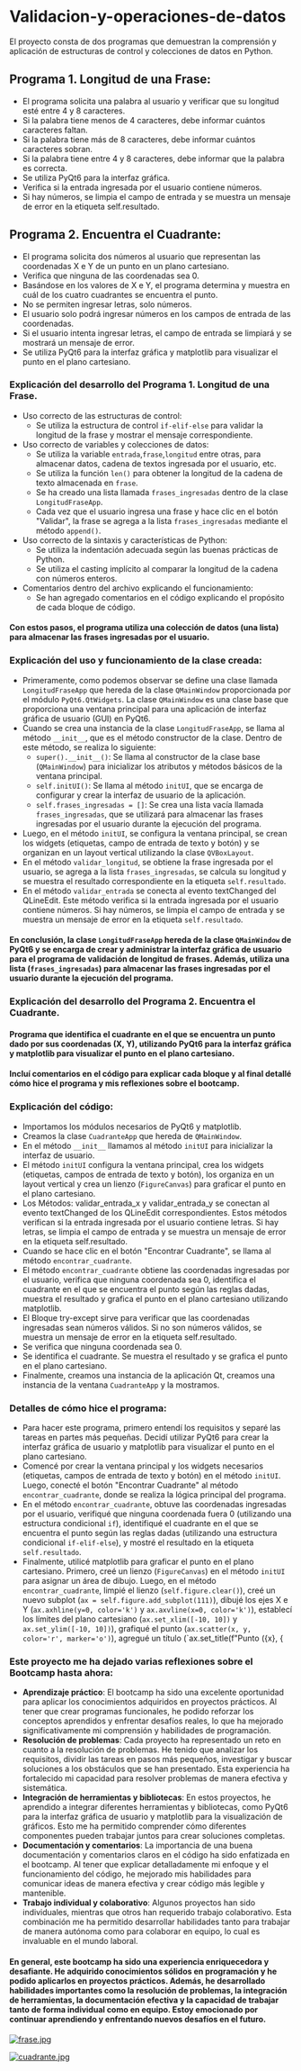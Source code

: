 # Validacion-y-operaciones-de-datos
El proyecto consta de dos programas que demuestran la comprensión y aplicación de estructuras de control y colecciones de datos en Python.
## Programa 1. Longitud de una Frase:
   * El programa solicita una palabra al usuario y verificar que su longitud esté entre 4 y 8 caracteres.
   * Si la palabra tiene menos de 4 caracteres, debe informar cuántos caracteres faltan.
   * Si la palabra tiene más de 8 caracteres, debe informar cuántos caracteres sobran.
   * Si la palabra tiene entre 4 y 8 caracteres, debe informar que la palabra es correcta.
   * Se utiliza PyQt6 para la interfaz gráfica.
   * Verifica si la entrada ingresada por el usuario contiene números.
   * Si hay números, se limpia el campo de entrada y se muestra un mensaje de error en la etiqueta self.resultado.

## Programa 2. Encuentra el Cuadrante:
   * El programa solicita dos números al usuario que representan las coordenadas X e Y de un punto en un plano cartesiano.
   * Verifica que ninguna de las coordenadas sea 0.
   * Basándose en los valores de X e Y, el programa determina y muestra en cuál de los cuatro cuadrantes se encuentra el punto.
   * No se permiten ingresar letras, solo números.
   * El usuario solo podrá ingresar números en los campos de entrada de las coordenadas.
   * Si el usuario intenta ingresar letras, el campo de entrada se limpiará y se mostrará un mensaje de error.
   * Se utiliza PyQt6 para la interfaz gráfica y matplotlib para visualizar el punto en el plano cartesiano.

### Explicación del desarrollo del Programa 1. Longitud de una Frase.
   * Uso correcto de las estructuras de control:
      - Se utiliza la estructura de control `if-elif-else` para validar la longitud de la frase y mostrar el mensaje correspondiente.
   * Uso correcto de variables y colecciones de datos:
      - Se utiliza la variable `entrada`,`frase`,`longitud` entre otras, para almacenar datos, cadena de textos ingresada por el usuario, etc.
      - Se utiliza la función `len()` para obtener la longitud de la cadena de texto almacenada en `frase`.
      - Se ha creado una lista llamada `frases_ingresadas` dentro de la clase `LongitudFraseApp`.
      - Cada vez que el usuario ingresa una frase y hace clic en el botón "Validar", la frase se agrega a la lista `frases_ingresadas` mediante el método `append()`.
   * Uso correcto de la sintaxis y características de Python:
      - Se utiliza la indentación adecuada según las buenas prácticas de Python.
      - Se utiliza el casting implícito al comparar la longitud de la cadena con números enteros.
   * Comentarios dentro del archivo explicando el funcionamiento:
      - Se han agregado comentarios en el código explicando el propósito de cada bloque de código.
#### Con estos pasos, el programa utiliza una colección de datos (una lista) para almacenar las frases ingresadas por el usuario.

### Explicación del uso y funcionamiento de la clase creada:
* Primeramente, como podemos observar se define una clase llamada `LongitudFraseApp` que hereda de la clase `QMainWindow` proporcionada por el módulo `PyQt6.QtWidgets`. La clase `QMainWindow` es una clase base que proporciona una ventana principal para una aplicación de interfaz gráfica de usuario (GUI) en PyQt6.
* Cuando se crea una instancia de la clase `LongitudFraseApp`, se llama al método `__init__`, que es el método constructor de la clase. Dentro de este método, se realiza lo siguiente:
  - `super().__init__()`: Se llama al constructor de la clase base (`QMainWindow`) para inicializar los atributos y métodos básicos de la ventana principal.
  - `self.initUI()`: Se llama al método `initUI`, que se encarga de configurar y crear la interfaz de usuario de la aplicación.
  - `self.frases_ingresadas = []`: Se crea una lista vacía llamada `frases_ingresadas`, que se utilizará para almacenar las frases ingresadas por el usuario durante la ejecución del programa.
* Luego, en el método `initUI`, se configura la ventana principal, se crean los widgets (etiquetas, campo de entrada de texto y botón) y se organizan en un layout vertical utilizando la clase `QVBoxLayout`.
* En el método `validar_longitud`, se obtiene la frase ingresada por el usuario, se agrega a la lista `frases_ingresadas`, se calcula su longitud y se muestra el resultado correspondiente en la etiqueta `self.resultado`.
* En el método `validar_entrada` se conecta al evento textChanged del QLineEdit. Este método verifica si la entrada ingresada por el usuario contiene números. Si hay números, se limpia el campo de entrada y se muestra un mensaje de error en la etiqueta `self.resultado`.

#### En conclusión, la clase `LongitudFraseApp` hereda de la clase `QMainWindow` de PyQt6 y se encarga de crear y administrar la interfaz gráfica de usuario para el programa de validación de longitud de frases. Además, utiliza una lista (`frases_ingresadas`) para almacenar las frases ingresadas por el usuario durante la ejecución del programa.


### Explicación del desarrollo del Programa 2. Encuentra el Cuadrante.
#### Programa que identifica el cuadrante en el que se encuentra un punto dado por sus coordenadas (X, Y), utilizando PyQt6 para la interfaz gráfica y matplotlib para visualizar el punto en el plano cartesiano.
#### Incluí comentarios en el código para explicar cada bloque y al final detallé cómo hice el programa y mis reflexiones sobre el bootcamp.

### Explicación del código:
* Importamos los módulos necesarios de PyQt6 y matplotlib.
* Creamos la clase `CuadranteApp` que hereda de `QMainWindow`.
* En el método `__init__` llamamos al método `initUI` para inicializar la interfaz de usuario.
* El método `initUI` configura la ventana principal, crea los widgets (etiquetas, campos de entrada de texto y botón), los organiza en un layout vertical y crea un lienzo (`FigureCanvas`) para graficar el punto en el plano cartesiano.
* Los Métodos: validar_entrada_x y validar_entrada_y se conectan al evento textChanged de los QLineEdit correspondientes. Estos métodos verifican si la entrada ingresada por el usuario contiene letras. Si hay letras, se limpia el campo de entrada y se muestra un mensaje de error en la etiqueta self.resultado.
* Cuando se hace clic en el botón "Encontrar Cuadrante", se llama al método `encontrar_cuadrante`.
* El método `encontrar_cuadrante` obtiene las coordenadas ingresadas por el usuario, verifica que ninguna coordenada sea 0, identifica el cuadrante en el que se encuentra el punto según las reglas dadas, muestra el resultado y grafica el punto en el plano cartesiano utilizando matplotlib.
* El Bloque try-except sirve para verificar que las coordenadas ingresadas sean números válidos. Si no son números válidos, se muestra un mensaje de error en la etiqueta self.resultado.
* Se verifica que ninguna coordenada sea 0.
* Se identifica el cuadrante. Se muestra el resultado y se grafica el punto en el plano cartesiano.
* Finalmente, creamos una instancia de la aplicación Qt, creamos una instancia de la ventana `CuadranteApp` y la mostramos.

### Detalles de cómo hice el programa:
* Para hacer este programa, primero entendí los requisitos y separé las tareas en partes más pequeñas. Decidí utilizar PyQt6 para crear la interfaz gráfica de usuario y matplotlib para visualizar el punto en el plano cartesiano.
* Comencé por crear la ventana principal y los widgets necesarios (etiquetas, campos de entrada de texto y botón) en el método `initUI`. Luego, conecté el botón "Encontrar Cuadrante" al método `encontrar_cuadrante`, donde se realiza la lógica principal del programa.
* En el método `encontrar_cuadrante`, obtuve las coordenadas ingresadas por el usuario, verifiqué que ninguna coordenada fuera 0 (utilizando una estructura condicional `if`), identifiqué el cuadrante en el que se encuentra el punto según las reglas dadas (utilizando una estructura condicional `if-elif-else`), y mostré el resultado en la etiqueta `self.resultado`.
* Finalmente, utilicé matplotlib para graficar el punto en el plano cartesiano. Primero, creé un lienzo (`FigureCanvas`) en el método `initUI` para asignar un área de dibujo. Luego, en el método `encontrar_cuadrante`, limpié el lienzo (`self.figure.clear()`), creé un nuevo subplot (`ax = self.figure.add_subplot(111)`), dibujé los ejes X e Y (`ax.axhline(y=0, color='k')` y `ax.axvline(x=0, color='k')`), establecí los límites del plano cartesiano (`ax.set_xlim([-10, 10])` y `ax.set_ylim([-10, 10])`), grafiqué el punto (`ax.scatter(x, y, color='r', marker='o')`), agregué un título (`ax.set_title(f"Punto ({x}, {

### Este proyecto me ha dejado varias reflexiones sobre el Bootcamp hasta ahora:
* **Aprendizaje práctico**: El bootcamp ha sido una excelente oportunidad para aplicar los conocimientos adquiridos en proyectos prácticos. Al tener que crear programas funcionales, he podido reforzar los conceptos aprendidos y enfrentar desafíos reales, lo que ha mejorado significativamente mi comprensión y habilidades de programación.
* **Resolución de problemas**: Cada proyecto ha representado un reto en cuanto a la resolución de problemas. He tenido que analizar los requisitos, dividir las tareas en pasos más pequeños, investigar y buscar soluciones a los obstáculos que se han presentado. Esta experiencia ha fortalecido mi capacidad para resolver problemas de manera efectiva y sistemática.
* **Integración de herramientas y bibliotecas**: En estos proyectos, he aprendido a integrar diferentes herramientas y bibliotecas, como PyQt6 para la interfaz gráfica de usuario y matplotlib para la visualización de gráficos. Esto me ha permitido comprender cómo diferentes componentes pueden trabajar juntos para crear soluciones completas.
* **Documentación y comentarios**: La importancia de una buena documentación y comentarios claros en el código ha sido enfatizada en el bootcamp. Al tener que explicar detalladamente mi enfoque y el funcionamiento del código, he mejorado mis habilidades para comunicar ideas de manera efectiva y crear código más legible y mantenible.
* **Trabajo individual y colaborativo**: Algunos proyectos han sido individuales, mientras que otros han requerido trabajo colaborativo. Esta combinación me ha permitido desarrollar habilidades tanto para trabajar de manera autónoma como para colaborar en equipo, lo cual es invaluable en el mundo laboral.

#### En general, este bootcamp ha sido una experiencia enriquecedora y desafiante. He adquirido conocimientos sólidos en programación y he podido aplicarlos en proyectos prácticos. Además, he desarrollado habilidades importantes como la resolución de problemas, la integración de herramientas, la documentación efectiva y la capacidad de trabajar tanto de forma individual como en equipo. Estoy emocionado por continuar aprendiendo y enfrentando nuevos desafíos en el futuro.

[![frase.jpg](https://i.postimg.cc/BvFqPS4L/frase.jpg)](https://postimg.cc/Y4pcJw4M)

[![cuadrante.jpg](https://i.postimg.cc/c4WZ2Bsj/cuadrante.jpg)](https://postimg.cc/yWLwS93X)
